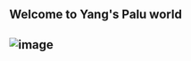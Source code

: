 <h2>Welcome to Yang's Palu world<h2>

![image](https://github.com/jwli-code/Paulworld/blob/main/img/home1.png.png)
